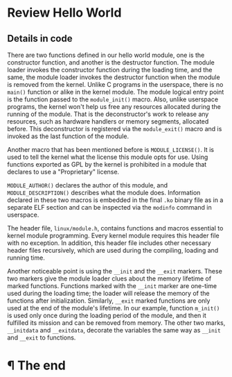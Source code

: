 # Review Hello World


## Details in code

There are two functions defined in our hello world module, one is the
constructor function, and another is the destructor function. The module loader
invokes the constructor function during the loading time, and the same, the
module loader invokes the destructor function when the module is removed from
the kernel. Unlike C programs in the userspace, there is no `main()` function
or alike in the kernel module. The module logical entry point is the function
passed to the `module_init()` macro. Also, unlike userspace programs, the kernel
won't help us free any resources allocated during the running of the module.
That is the deconstructor's work to release any resources, such as hardware
handlers or memory segments, allocated before. This deconstructor is registered
via the `module_exit()` macro and is invoked as the last function of the module.

Another macro that has been mentioned before is `MODULE_LICENSE()`. It is used
to tell the kernel what the license this module opts for use. Using functions
exported as GPL by the kernel is prohibited in a module that declares to use a
"Proprietary" license.

`MODULE_AUTHOR()` declares the author of this module, and `MODULE_DESCRIPTION()`
describes what the module does. Information declared in these two macros is
embedded in the final `.ko` binary file as in a separate ELF section and can be
inspected via the `modinfo` command in userspace.

The header file, `linux/module.h`, contains functions and macros essential to
kernel module programming. Every kernel module requires this header file with no
exception. In addition, this header file includes other necessary header files
recursively, which are used during the compiling, loading and running time.

Another noticeable point is using the `__init` and the `__exit` markers. These
two markers give the module loader clues about the memory lifetime of marked
functions. Functions marked with the `__init` marker are one-time used during
the loading time; the loader will release the memory of the functions after
initialization. Similarly, `__exit` marked functions are only used at the end
of the module's lifetime. In our example, function `m_init()` is used only once
during the loading period of the module, and then it fulfilled its mission and
can be removed from memory. The other two marks, `__initdata` and `__exitdata`,
decorate the variables the same way as `__init` and `__exit` to functions.

# ¶ The end
